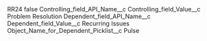 <?xml version="1.0" encoding="UTF-8"?>
<CustomMetadata xmlns="http://soap.sforce.com/2006/04/metadata" xmlns:xsi="http://www.w3.org/2001/XMLSchema-instance" xmlns:xsd="http://www.w3.org/2001/XMLSchema">
    <label>RR24</label>
    <protected>false</protected>
    <values>
        <field>Controlling_field_API_Name__c</field>
        <value xsi:nil="true"/>
    </values>
    <values>
        <field>Controlling_field_Value__c</field>
        <value xsi:type="xsd:string">Problem Resolution</value>
    </values>
    <values>
        <field>Dependent_field_API_Name__c</field>
        <value xsi:nil="true"/>
    </values>
    <values>
        <field>Dependent_field_Value__c</field>
        <value xsi:type="xsd:string">Recurring Issues</value>
    </values>
    <values>
        <field>Object_Name_for_Dependent_Picklist__c</field>
        <value xsi:type="xsd:string">Pulse</value>
    </values>
</CustomMetadata>
